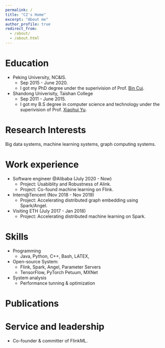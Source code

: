 ```yaml
---
permalink: /
title: "CZ's Home"
excerpt: "About me"
author_profile: true
redirect_from: 
  - /about/
  - /about.html
---
```


Education
======
- Peking University, NC&IS.
    - Sep 2015 - June 2020.
    - I got my PhD degree under the superivision of Prof. [Bin Cui](http://net.pku.edu.cn/~cuibin/).
- Shandong Univerisity, Taishan College
    - Sep 2011 - June 2015.
    - I got my B.S degree in computer science and technology under the superivision of Prof. [Xiaohui Yu](https://www.cs.sdu.edu.cn/info/1075/2855.htm).

Research Interests
======
Big data systems, machine learning systems, graph computing systems. 

Work experience
======
- Software engineer @Alibaba (July 2020 - Now)
    - Project: Usabiblity and Robustness of Alink.
    - Project: Co-found machine learning on Flink.
- Intern@Tencent (Nov 2018 - Nov 2019)
  - Project: Accelerating distributed graph embedding using Spark/Angel.
- Visiting ETH (July 2017 - Jan 2018)
    - Project: Accelerating distributed machine learning on Spark.

Skills
======
- Programming
    - Java, Python, C++, Bash, LATEX,
- Open-source System:
    - Flink, Spark, Angel, Parameter Servers
    - TensorFlow, PyTorch Petuum, MXNet
- System analysis
    - Performance tunning & optimization

Publications
======
<!--   <ul>{% for post in site.publications %}
    {% include archive-single-cv.html %}
  {% endfor %}</ul> -->
  
<!-- Talks
======
  <ul>{% for post in site.talks %}
    {% include archive-single-talk-cv.html %}
  {% endfor %}</ul> -->

  
Service and leadership
======
- Co-founder & committer of FlinkML.